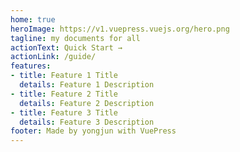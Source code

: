 ```yaml
---
home: true
heroImage: https://v1.vuepress.vuejs.org/hero.png
tagline: my documents for all
actionText: Quick Start →
actionLink: /guide/
features:
- title: Feature 1 Title
  details: Feature 1 Description
- title: Feature 2 Title
  details: Feature 2 Description
- title: Feature 3 Title
  details: Feature 3 Description
footer: Made by yongjun with VuePress
---
```

